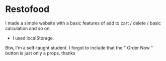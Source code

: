 # Restofood

I made a simple website with a basic features of add to cart / delete / basic calculation and so on.

- I used localStorage.

Btw, I'm a self-taught student. I forgot to include that the " Order Now " button is just
only a props. thanks
